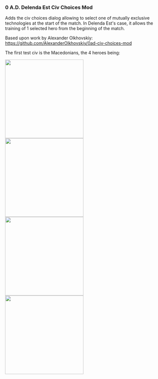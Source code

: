 ### 0 A.D. Delenda Est Civ Choices Mod

Adds the civ choices dialog allowing to select one of mutually exclusive technologies at the start of the match. In Delenda Est's case, it allows the training of 1 selected hero from the beginning of the match.

Based upon work by Alexander Olkhovskiy: https://github.com/AlexanderOlkhovskiy/0ad-civ-choices-mod

The first test civ is the Macedonians, the 4 heroes being:

<img src="https://i.imgur.com/xa7JjWx.png" width="256"><img src="https://i.imgur.com/Nlt55JA.png" width="256"><img src="https://i.imgur.com/Nc8CQlp.png" width="256"><img src="https://i.imgur.com/jbJVMID.png" width="256">
